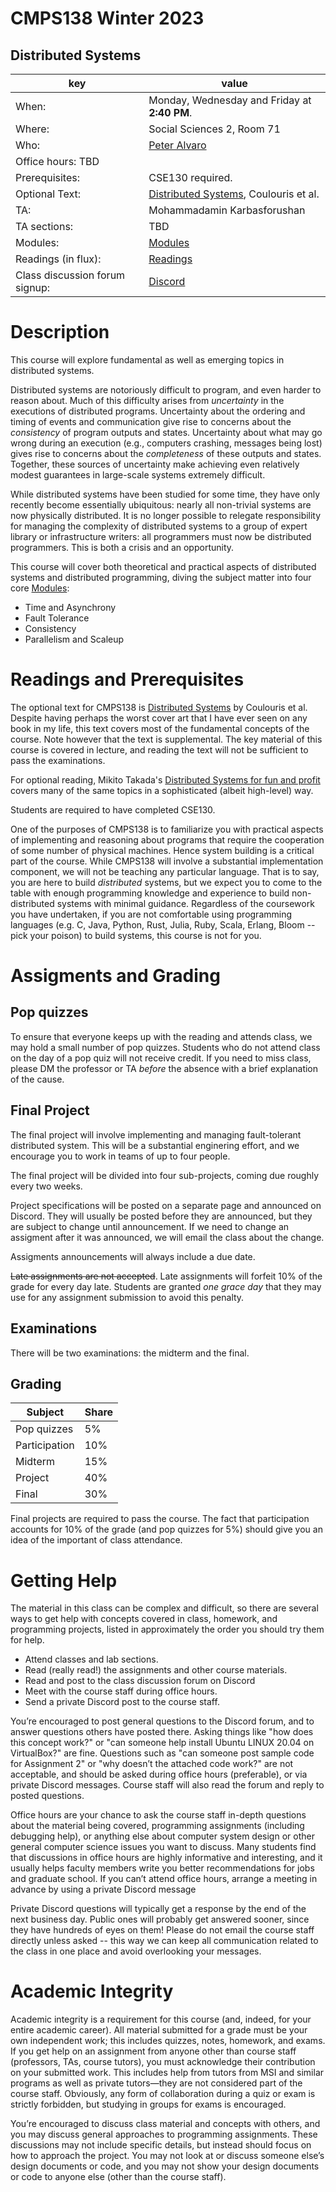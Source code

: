 # CMPS138 Winter 2023
## Distributed Systems
| key | value | 
|-----|-------|
|When: | Monday, Wednesday and Friday at <b>2:40 PM</b>. |
|Where: | Social Sciences 2, Room 71 |
|Who: | [Peter Alvaro](http://people.ucsc.edu/~palvaro/) |
|Office hours: TBD|
|Prerequisites: | CSE130 required. |
|Optional Text: | [Distributed Systems](http://www.amazon.com/Distributed-Systems-Concepts-Design-5th/dp/0132143011/), Coulouris et al.|
|TA: | Mohammadamin Karbasforushan |
|TA sections: | TBD|
|Modules: | [Modules](modules.md)|
|Readings (in flux): | [Readings](readings.md)|
|Class discussion forum signup: | [Discord](https://discord.gg/c8EhdyNg)|

# Description

This course will explore fundamental as well as emerging topics in distributed systems.

Distributed systems are notoriously difficult to program, and even harder to reason about.  Much of this difficulty arises from *uncertainty* in the executions of distributed programs.  Uncertainty about the ordering and timing of events and communication give rise to concerns about the *consistency* of program outputs and states. Uncertainty about what may go wrong during an execution (e.g., computers crashing, messages being lost) gives rise to concerns about the *completeness* of these outputs and states.  Together, these sources of uncertainty make achieving even relatively modest guarantees in large-scale systems extremely difficult.

While distributed systems have been studied for some time, they have only recently become essentially ubiquitous:
nearly all non-trivial systems are now physically distributed.  It is no longer possible to relegate responsibility for managing the complexity of distributed systems to a group of expert library or infrastructure writers: all programmers must now be distributed programmers. This is both a crisis and an opportunity.

This course will cover both theoretical and practical aspects of distributed systems and distributed programming, diving the subject
matter into four core [Modules](modules.md):

 * Time and Asynchrony
 * Fault Tolerance
 * Consistency
 * Parallelism and Scaleup

 
# Readings and Prerequisites

The optional text for CMPS138 is [Distributed Systems](http://www.amazon.com/Distributed-Systems-Concepts-Design-5th/dp/0132143011/) by Coulouris et al.  Despite having perhaps the worst cover art that I have ever seen on any book in my life, this text covers most of the fundamental
concepts of the course.  Note however that the text is supplemental.  The key material of this course is covered in lecture, and reading the text will not be sufficient to pass the examinations.

For optional reading, Mikito Takada's [Distributed Systems for fun and profit](http://book.mixu.net/distsys/) covers 
many of the same topics in a sophisticated (albeit high-level) way.

Students are required to have completed CSE130.

One of the purposes of CMPS138 is to familiarize you with practical aspects of implementing and reasoning about programs that 
require the cooperation of some number of physical machines.  Hence system building is a critical part of the course.
While CMPS138 will involve a substantial implementation component, we will not be teaching any particular language.
That is to say, you are here to build *distributed* systems, 
but we expect you to come to the table with enough programming knowledge and experience to build non-distributed systems with minimal guidance.  Regardless of the coursework you have undertaken, if you are not comfortable using programming languages 
(e.g. C, Java, Python, Rust, Julia, Ruby, Scala, Erlang, Bloom -- pick your poison) to build systems, this course is not for you.



 
# Assigments and Grading

## Pop quizzes

To ensure that everyone keeps up with the reading and attends class, we may hold a small number of pop quizzes.  Students who do not attend class on the day of a pop quiz will not receive credit.  If you need to miss class, please DM the professor or TA *before* the absence with a brief explanation of the cause.

## Final Project

The final project will involve implementing and managing fault-tolerant distributed system.  This will be a substantial enginering effort, and we encourage you to work in teams of up to four people.

The final project will be divided into four sub-projects, coming due roughly every two weeks.

Project specifications will be posted on a separate page and announced on Discord.  They will usually be posted before they are announced, but they are subject to change until announcement.  If we need to change an assigment after it was announced, we will email the class about the change.

Assigments announcements will always include a due date.  

<del>Late assignments are not accepted</del>.  Late assignments will forfeit 10% of the grade for every day late.  Students are granted *one grace day* that they may use for any assignment submission to avoid this penalty.


## Examinations

There will be two examinations: the midterm and the final.

## Grading

| Subject | Share |
|-------|---------|
| Pop quizzes | 5% |
| Participation | 10% |
| Midterm | 15% |
| Project | 40% |
| Final   | 30%   | 

Final projects are required to pass the course.  The fact that participation accounts for 10% of the grade (and pop quizzes for 5%) should give you an idea of the important of class attendance.  

# Getting Help

The material in this class can be complex and difficult, so there are several ways to get help with concepts covered in class, homework, and programming projects, listed in approximately the order you should try them for help.

 * Attend classes and lab sections.
 * Read (really read!) the assignments and other course materials.
 * Read and post to the class discussion forum on Discord
 * Meet with the course staff during office hours.
 * Send a private Discord post to the course staff.
 
You’re encouraged to post general questions to the Discord forum, and to answer questions others have posted there. Asking things like "how does this concept work?" or "can someone help install Ubuntu LINUX 20.04 on VirtualBox?" are fine. Questions such as "can someone post sample code for Assignment 2" or "why doesn’t the attached code work?" are not acceptable, and should be asked during office hours (preferable), or via private Discord messages. Course staff will also read the forum and reply to posted questions.

Office hours are your chance to ask the course staff in-depth questions about the material being covered, programming assignments (including debugging help), or anything else about computer system design or other general computer science issues you want to discuss. Many students find that discussions in office hours are highly informative and interesting, and it usually helps faculty members write you better recommendations for jobs and graduate school. If you can’t attend office hours, arrange a meeting in advance by using a private Discord message

Private Discord questions will typically get a response by the end of the next business day.  Public ones will probably get answered sooner, since they have hundreds of eyes on them!  Please do not email the course staff directly unless asked -- this way we can keep all communication related to the class in one place and avoid overlooking your messages.


# Academic Integrity 

Academic integrity is a requirement for this course (and, indeed, for your entire academic career). All material submitted for a grade must be your own independent work; this includes quizzes, notes, homework, and exams. If you get help on an assignment from anyone other than course staff (professors, TAs, course tutors), you must acknowledge their contribution on your submitted work. This includes help from tutors from MSI and similar programs as well as private tutors—they are not considered part of the course staff. Obviously, any form of collaboration during a quiz or exam is strictly forbidden, but studying in groups for exams is encouraged.

You’re encouraged to discuss class material and concepts with others, and you may discuss general approaches to programming assignments. These discussions may not include specific details, but instead should focus on how to approach the project. You may not look at or discuss someone else’s design documents or code, and you may not show your design documents or code to anyone else (other than the course staff). 
